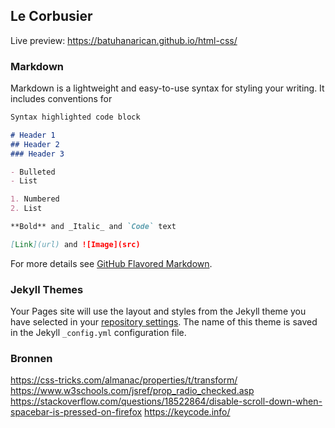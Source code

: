 ## Le Corbusier

Live preview:
https://batuhanarican.github.io/html-css/

### Markdown

Markdown is a lightweight and easy-to-use syntax for styling your writing. It includes conventions for

```markdown
Syntax highlighted code block

# Header 1
## Header 2
### Header 3

- Bulleted
- List

1. Numbered
2. List

**Bold** and _Italic_ and `Code` text

[Link](url) and ![Image](src)
```

For more details see [GitHub Flavored Markdown](https://guides.github.com/features/mastering-markdown/).

### Jekyll Themes

Your Pages site will use the layout and styles from the Jekyll theme you have selected in your [repository settings](https://github.com/batuhanarican/html-css/settings). The name of this theme is saved in the Jekyll `_config.yml` configuration file.

### Bronnen

https://css-tricks.com/almanac/properties/t/transform/
https://www.w3schools.com/jsref/prop_radio_checked.asp
https://stackoverflow.com/questions/18522864/disable-scroll-down-when-spacebar-is-pressed-on-firefox
https://keycode.info/
